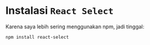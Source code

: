 # Instalasi `React Select`

Karena saya lebih sering menggunakan npm, jadi tinggal:

`npm install react-select`